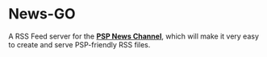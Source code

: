 # News-GO
A RSS Feed server for the **[PSP News Channel](https://github.com/IronConnect64/News-Channel-PSP)**, which will make it very easy to create and serve PSP-friendly RSS files.
